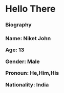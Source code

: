 <h1>Hello There</h1>

<h3>Biography<h3>
  
  <p>Name: Niket John</p>
  <p>Age: 13</p>
  <p>Gender: Male</p>
  <p>Pronoun: He,Him,His</p>
  <p>Nationality: India</p>
  

<!---
NiketJohn7/NiketJohn7 is a ✨ special ✨ repository because its `README.md` (this file) appears on your GitHub profile.
You can click the Preview link to take a look at your changes.
--->
